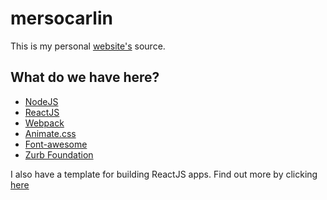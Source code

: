 # mersocarlin

This is my personal [website's](http://www.mersocarlin.com) source.

## What do we have here? 

* [NodeJS](https://nodejs.org/)
* [ReactJS](https://facebook.github.io/react/)
* [Webpack](http://webpack.github.io/)
* [Animate.css](http://daneden.github.io/animate.css/)
* [Font-awesome](http://fortawesome.github.io/Font-Awesome/)
* [Zurb Foundation](http://foundation.zurb.com/)

I also have a template for building ReactJS apps. Find out more by clicking [here](https://github.com/mersocarlin/react-webpack-template)
